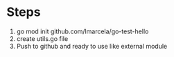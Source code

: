 # Steps

1. go mod init github.com/lmarcela/go-test-hello
2. create utils.go file
3. Push to github and ready to use like external module
